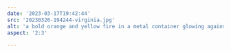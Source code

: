 ```yaml
---
date: '2023-03-17T19:42:44'
src: '20230326-194244-virginia.jpg'
alt: 'a bold orange and yellow fire in a metal container glowing against a dark blue sky at twilight'
aspect: '2:3'

---
```


